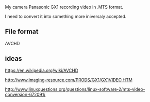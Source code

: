 My camera Panasonic GX1 recording video in .MTS format.

I need to convert it into something more iniversaly accepted.

## File format

AVCHD

## ideas

https://en.wikipedia.org/wiki/AVCHD

http://www.imaging-resource.com/PRODS/GX1/GX1VIDEO.HTM

http://www.linuxquestions.org/questions/linux-software-2/mts-video-conversion-672091/
